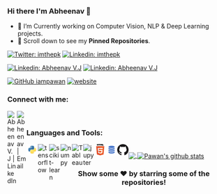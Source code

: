 ### Hi there I'm Abheenav 👋

- 🔭 I’m Currently working on Computer Vision, NLP & Deep Learning projects.
- 📌 Scroll down to see my **Pinned Repositories**.


[![Twitter: imthepk](https://img.shields.io/twitter/follow/imthepk?style=social)](https://twitter.com/imthepk)
[![Linkedin: imthepk](https://img.shields.io/badge/-imthepk-blue?style=flat-square&logo=Linkedin&logoColor=white&link=https://www.linkedin.com/in/imthepk/)](https://www.linkedin.com/in/imthepk/)

[![Linkedin: Abheenav V.J](https://img.shields.io/linkedin/follow/abheenav-v-j-b0b172199?style=social)](https://www.linkedin.com/in/abheenav-v-j-b0b172199)
[![Linkedin: Abheenav V.J](https://img.shields.io/badge/-abheenav-v-j-b0b172199-blue?style=flat-square&logo=Linkedin&logoColor=white&link=https://www.linkedin.com/in/abheenav-v-j-b0b172199/)](https://www.linkedin.com/in/abheenav-v-j-b0b172199/)

[![GitHub iampawan](https://img.shields.io/github/followers/iampawan?label=follow&style=social)](https://github.com/iampawan)
[![website](https://img.shields.io/badge/PortfolioWebsite-pawan.live-2648ff?style=flat-square&logo=google-chrome)](https://pawan.live/)



### Connect with me:

<a href="https://www.linkedin.com/in/abheenav-v-j-b0b172199/"><img align="left" alt="Abheenav V. J | LinkedIn" width="22px" src="https://cdn.jsdelivr.net/npm/simple-icons@v3/icons/linkedin.svg" /></a>
<a href="mailto:abheenavvj@gmail.com"><img align="left" alt="Abheenav | Email" width="22px" src="https://cdn.jsdelivr.net/npm/simple-icons@3.12.2/icons/gmail.svg" /></a>
<br />

### Languages and Tools:

<img align="left" alt="PYTHON" width="26px" src="https://raw.githubusercontent.com/github/explore/80688e429a7d4ef2fca1e82350fe8e3517d3494d/topics/python/python.png" />
<img align="left" alt="tensorflow" width="26px" src="https://cdn.jsdelivr.net/npm/simple-icons@3.12.2/icons/tensorflow.svg" />
<img align="left" alt="scikit-learn" width="26px" src="https://cdn.jsdelivr.net/npm/simple-icons@3.12.2/icons/scikit-learn.svg" />
<img align="left" alt="numpy" width="26px" src="https://cdn.jsdelivr.net/npm/simple-icons@3.12.2/icons/numpy.svg" />
<img align="left" alt="Tableau" width="26px" src="https://cdn.jsdelivr.net/npm/simple-icons@3.12.2/icons/tableau.svg" />
<img align="left" alt="jupyter" width="26px" src="https://cdn.jsdelivr.net/npm/simple-icons@3.12.2/icons/jupyter.svg" />
<img align="left" alt="HTML5" width="26px" src="https://raw.githubusercontent.com/github/explore/80688e429a7d4ef2fca1e82350fe8e3517d3494d/topics/html/html.png" />
<img align="left" alt="SQL" width="26px" src="https://raw.githubusercontent.com/github/explore/80688e429a7d4ef2fca1e82350fe8e3517d3494d/topics/sql/sql.png" />
<img align="left" alt="GitHub" width="26px" src="https://raw.githubusercontent.com/github/explore/78df643247d429f6cc873026c0622819ad797942/topics/github/github.png" />

<br />

<a href="https://github.com/Abheenav">
  <img align="center" src="https://github-readme-stats.vercel.app/api/top-langs/?username=Abheenav&theme=light&hide_langs_below=1" />
</a>
<a href="https://github.com/Abheenav">
 <img align="center" src="https://github-readme-stats.vercel.app/api?username=Abheenav&show_icons=true&theme=light&line_height=27" alt="Pawan's github stats"/>
</a>

<div align="center">

### Show some ❤️ by starring some of the repositories!

</div>
